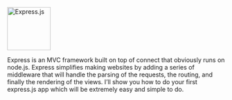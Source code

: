 <div class="bthumb2"><a href="http://http://learnboost.github.com/"><img width="100" src="http://cdn.machadogj.com/uploads/2013/02/expressjs.png" alt="Express.js"></a></div>

Express is an MVC framework built on top of connect that obviously runs on node.js. Express simplifies making websites by adding a series of middleware that will handle the parsing of the requests, the routing, and finally the rendering of the views. I’ll show you how to do your first express.js app which will be extremely easy and simple to do.